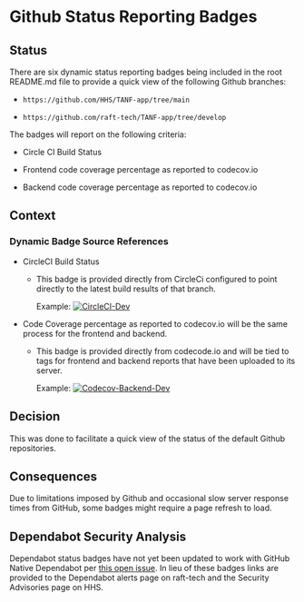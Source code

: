 # Github Status Reporting Badges

## Status

There are six dynamic status reporting badges being included in the root README.md file to provide a quick view of the following Github branches:

- `https://github.com/HHS/TANF-app/tree/main` 

- `https://github.com/raft-tech/TANF-app/tree/develop`


The badges will report on the following criteria:

- Circle CI Build Status

- Frontend code coverage percentage as reported to codecov.io

- Backend code coverage percentage as reported to codecov.io

## Context

### Dynamic Badge Source References

- CircleCI Build Status
   - This badge is provided directly from CircleCi configured to point directly to the latest build results of that branch.
   
     Example:
     [![CircleCI-Dev](https://circleci.com/gh/raft-tech/TANF-app/tree/develop.svg?style=shield)](https://circleci.com/gh/raft-tech/TANF-app/tree/develop)

- Code Coverage percentage as reported to codecov.io will be the same process for the frontend and backend.
   - This badge is provided directly from codecode.io and will be tied to tags for frontend and backend reports that have been uploaded to its server.
   
     Example:
      [![Codecov-Backend-Dev](https://codecov.io/gh/raft-tech/TANF-app/branch/develop/graph/badge.svg?flag=dev-backend)](https://codecov.io/gh/raft-tech/TANF-app/branch/develop?flag=dev-backend)


## Decision

This was done to facilitate a quick view of the status of the default Github repositories.

## Consequences

Due to limitations imposed by Github and occasional slow server response times from GitHub, some badges might require a page refresh to load.

## Dependabot Security Analysis

Dependabot status badges have not yet been updated to work with GitHub Native Dependabot per [this open issue](https://github.com/dependabot/dependabot-core/issues/1912). In lieu of these badges links are provided to the Dependabot alerts page on raft-tech and the Security Advisories page on HHS.
